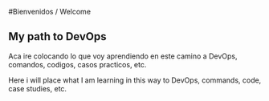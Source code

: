 #Bienvenidos / Welcome
## My path to DevOps

Aca ire colocando lo que voy aprendiendo en este camino a DevOps, comandos, codigos, casos practicos, etc.

Here i will place what I am learning in this way to DevOps, commands, code, case studies, etc.

